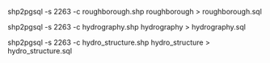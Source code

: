 shp2pgsql -s 2263 -c roughborough.shp roughborough > roughborough.sql

shp2pgsql -s 2263 -c hydrography.shp hydrography > hydrography.sql

shp2pgsql -s 2263 -c hydro_structure.shp hydro_structure > hydro_structure.sql


